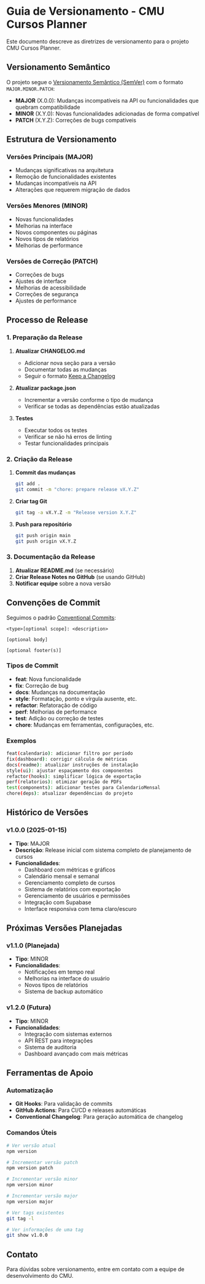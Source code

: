 # Guia de Versionamento - CMU Cursos Planner

Este documento descreve as diretrizes de versionamento para o projeto CMU Cursos Planner.

## Versionamento Semântico

O projeto segue o [Versionamento Semântico (SemVer)](https://semver.org/lang/pt-BR/) com o formato `MAJOR.MINOR.PATCH`:

- **MAJOR** (X.0.0): Mudanças incompatíveis na API ou funcionalidades que quebram compatibilidade
- **MINOR** (X.Y.0): Novas funcionalidades adicionadas de forma compatível
- **PATCH** (X.Y.Z): Correções de bugs compatíveis

## Estrutura de Versionamento

### Versões Principais (MAJOR)
- Mudanças significativas na arquitetura
- Remoção de funcionalidades existentes
- Mudanças incompatíveis na API
- Alterações que requerem migração de dados

### Versões Menores (MINOR)
- Novas funcionalidades
- Melhorias na interface
- Novos componentes ou páginas
- Novos tipos de relatórios
- Melhorias de performance

### Versões de Correção (PATCH)
- Correções de bugs
- Ajustes de interface
- Melhorias de acessibilidade
- Correções de segurança
- Ajustes de performance

## Processo de Release

### 1. Preparação da Release

1. **Atualizar CHANGELOG.md**
   - Adicionar nova seção para a versão
   - Documentar todas as mudanças
   - Seguir o formato [Keep a Changelog](https://keepachangelog.com/pt-BR/1.0.0/)

2. **Atualizar package.json**
   - Incrementar a versão conforme o tipo de mudança
   - Verificar se todas as dependências estão atualizadas

3. **Testes**
   - Executar todos os testes
   - Verificar se não há erros de linting
   - Testar funcionalidades principais

### 2. Criação da Release

1. **Commit das mudanças**
   ```bash
   git add .
   git commit -m "chore: prepare release vX.Y.Z"
   ```

2. **Criar tag Git**
   ```bash
   git tag -a vX.Y.Z -m "Release version X.Y.Z"
   ```

3. **Push para repositório**
   ```bash
   git push origin main
   git push origin vX.Y.Z
   ```

### 3. Documentação da Release

1. **Atualizar README.md** (se necessário)
2. **Criar Release Notes no GitHub** (se usando GitHub)
3. **Notificar equipe** sobre a nova versão

## Convenções de Commit

Seguimos o padrão [Conventional Commits](https://www.conventionalcommits.org/pt-br/):

```
<type>[optional scope]: <description>

[optional body]

[optional footer(s)]
```

### Tipos de Commit

- **feat**: Nova funcionalidade
- **fix**: Correção de bug
- **docs**: Mudanças na documentação
- **style**: Formatação, ponto e vírgula ausente, etc.
- **refactor**: Refatoração de código
- **perf**: Melhorias de performance
- **test**: Adição ou correção de testes
- **chore**: Mudanças em ferramentas, configurações, etc.

### Exemplos

```bash
feat(calendario): adicionar filtro por período
fix(dashboard): corrigir cálculo de métricas
docs(readme): atualizar instruções de instalação
style(ui): ajustar espaçamento dos componentes
refactor(hooks): simplificar lógica de exportação
perf(relatorios): otimizar geração de PDFs
test(components): adicionar testes para CalendarioMensal
chore(deps): atualizar dependências do projeto
```

## Histórico de Versões

### v1.0.0 (2025-01-15)
- **Tipo**: MAJOR
- **Descrição**: Release inicial com sistema completo de planejamento de cursos
- **Funcionalidades**:
  - Dashboard com métricas e gráficos
  - Calendário mensal e semanal
  - Gerenciamento completo de cursos
  - Sistema de relatórios com exportação
  - Gerenciamento de usuários e permissões
  - Integração com Supabase
  - Interface responsiva com tema claro/escuro

## Próximas Versões Planejadas

### v1.1.0 (Planejada)
- **Tipo**: MINOR
- **Funcionalidades**:
  - Notificações em tempo real
  - Melhorias na interface do usuário
  - Novos tipos de relatórios
  - Sistema de backup automático

### v1.2.0 (Futura)
- **Tipo**: MINOR
- **Funcionalidades**:
  - Integração com sistemas externos
  - API REST para integrações
  - Sistema de auditoria
  - Dashboard avançado com mais métricas

## Ferramentas de Apoio

### Automatização
- **Git Hooks**: Para validação de commits
- **GitHub Actions**: Para CI/CD e releases automáticas
- **Conventional Changelog**: Para geração automática de changelog

### Comandos Úteis

```bash
# Ver versão atual
npm version

# Incrementar versão patch
npm version patch

# Incrementar versão minor
npm version minor

# Incrementar versão major
npm version major

# Ver tags existentes
git tag -l

# Ver informações de uma tag
git show v1.0.0
```

## Contato

Para dúvidas sobre versionamento, entre em contato com a equipe de desenvolvimento do CMU.
